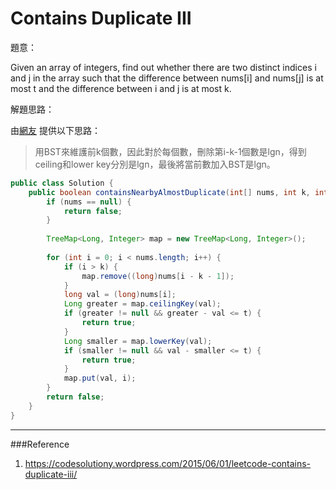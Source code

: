 # Contains Duplicate III

[]()

題意：

Given an array of integers, find out whether there are two distinct indices i and j in the array such that the difference between nums[i] and nums[j] is at most t and the difference between i and j is at most k.


解題思路：

由[網友](https://codesolutiony.wordpress.com/2015/06/01/leetcode-contains-duplicate-iii/) 提供以下思路：

> 用BST來維護前k個數，因此對於每個數，刪除第i-k-1個數是lgn，得到ceiling和lower key分別是lgn，最後將當前數加入BST是lgn。

```java
public class Solution {
    public boolean containsNearbyAlmostDuplicate(int[] nums, int k, int t) {
        if (nums == null) {
            return false;
        }
        
        TreeMap<Long, Integer> map = new TreeMap<Long, Integer>();
        
        for (int i = 0; i < nums.length; i++) {
            if (i > k) {
                map.remove((long)nums[i - k - 1]);
            }
            long val = (long)nums[i];
            Long greater = map.ceilingKey(val);
            if (greater != null && greater - val <= t) {
                return true;
            }
            Long smaller = map.lowerKey(val);
            if (smaller != null && val - smaller <= t) {
                return true;
            }
            map.put(val, i);
        }
        return false;
    }
}
```

---
###Reference
1. https://codesolutiony.wordpress.com/2015/06/01/leetcode-contains-duplicate-iii/